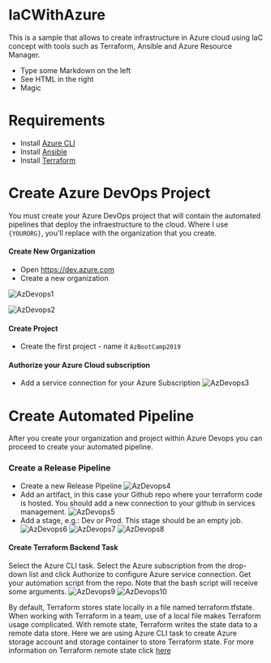 # IaCWithAzure

This is a sample that allows to create infrastructure in Azure cloud using IaC concept with tools such as Terraform, Ansible and Azure Resource Manager.

  - Type some Markdown on the left
  - See HTML in the right
  - Magic

# Requirements

  * Install [Azure CLI](https://docs.bitnami.com/azure/faq/administration/install-az-cli/)
  * Install [Ansible](https://docs.ansible.com/ansible/latest/installation_guide/intro_installation.html) 
  * Install [Terraform](https://learn.hashicorp.com/terraform/getting-started/install.html)


# Create Azure DevOps Project

You must create your Azure DevOps project that will contain the automated pipelines that deploy the infraestructure to the cloud.
Where I use `{YOURORG}`, you'll replace with the organization that you create.

#### Create New Organization
* Open https://dev.azure.com
* Create a new organization 

![AzDevops1](https://github.com/josema88/IaCWithAzure/blob/master/Images/AzDevOps1.png)

![AzDevops2](https://github.com/josema88/IaCWithAzure/blob/master/Images/AzDevOps2.png)

#### Create Project
* Create the first project - name it `AzBootCamp2019`

#### Authorize your Azure Cloud subscription
* Add a service connection for your Azure Subscription 
![AzDevops3](https://github.com/josema88/IaCWithAzure/blob/master/Images/AzDevOps3.png)

# Create Automated Pipeline
After you create your organization and project within Azure Devops you can proceed to create your automated pipeline.

### Create a Release Pipeline
* Create a new Release Pipeline 
![AzDevops4](https://github.com/josema88/IaCWithAzure/blob/master/Images/AzDevOps4.png)
* Add an artifact, in this case your Github repo where your terraform code is hosted. You should add a new connection to your github in services management.
![AzDevops5](https://github.com/josema88/IaCWithAzure/blob/master/Images/AzDevOps5.png)
* Add a stage, e.g.: Dev or Prod. This stage should be an empty job.
![AzDevops6](https://github.com/josema88/IaCWithAzure/blob/master/Images/AzDevOps6.png)
![AzDevops7](https://github.com/josema88/IaCWithAzure/blob/master/Images/AzDevOps7.png)
![AzDevops8](https://github.com/josema88/IaCWithAzure/blob/master/Images/AzDevOps8.png)

#### Create Terraform Backend Task
Select the Azure CLI task. Select the Azure subscription from the drop-down list and click Authorize to configure Azure service connection. Get your automation script from the repo. Note that the bash script will receive some arguments.
![AzDevops9](https://github.com/josema88/IaCWithAzure/blob/master/Images/AzDevOps9.png)
![AzDevops10](https://github.com/josema88/IaCWithAzure/blob/master/Images/AzDevOps10.png)

By default, Terraform stores state locally in a file named terraform.tfstate. When working with Terraform in a team, use of a local file makes Terraform usage complicated. With remote state, Terraform writes the state data to a remote data store. Here we are using Azure CLI task to create Azure storage account and storage container to store Terraform state. For more information on Terraform remote state click [here](https://www.terraform.io/docs/state/remote.html)
